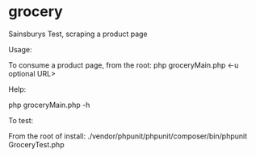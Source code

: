 # grocery
Sainsburys Test, scraping a product page


Usage:

To consume a product page, from the root: php groceryMain.php <-u optional URL>

Help:

php groceryMain.php -h


To test:

From the root of install: ./vendor/phpunit/phpunit/composer/bin/phpunit GroceryTest.php

